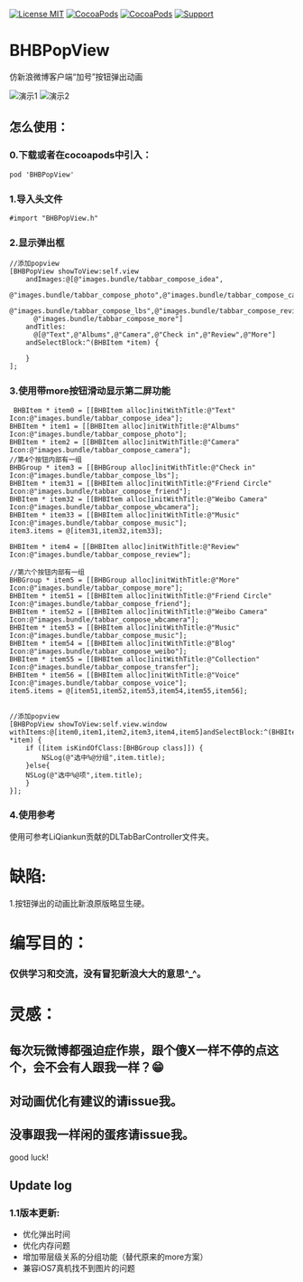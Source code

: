 [![License MIT](https://img.shields.io/badge/license-MIT-green.svg?style=flat)](https://raw.githubusercontent.com/bb-coder/BHBPopView/master/LICENSE)
[![CocoaPods](https://img.shields.io/cocoapods/v/BHBPopView.svg?style=flat)](http://cocoapods.org/?q=BHBPopView)
[![CocoaPods](https://img.shields.io/cocoapods/p/BHBPopView.svg?style=flat)](http://cocoapods.org/?q=BHBPopView)
[![Support](https://img.shields.io/badge/support-iOS%207%2B%20-blue.svg?style=flat)](https://www.apple.com/nl/ios/)

# BHBPopView
仿新浪微博客户端“加号”按钮弹出动画

![演示1](http://7xkdhe.com1.z0.glb.clouddn.com/sinaAnimation1.gif)
![演示2](http://7xkdhe.com1.z0.glb.clouddn.com/sinaAnimation2.gif)


## 怎么使用：

### 0.下载或者在cocoapods中引入：

    pod 'BHBPopView'

### 1.导入头文件

    #import "BHBPopView.h"

### 2.显示弹出框
    //添加popview
    [BHBPopView showToView:self.view 
        andImages:@[@"images.bundle/tabbar_compose_idea",
          @"images.bundle/tabbar_compose_photo",@"images.bundle/tabbar_compose_camera",
          @"images.bundle/tabbar_compose_lbs",@"images.bundle/tabbar_compose_review",
          @"images.bundle/tabbar_compose_more"] 
        andTitles:
          @[@"Text",@"Albums",@"Camera",@"Check in",@"Review",@"More"] 
        andSelectBlock:^(BHBItem *item) {
        
        }
    ];

### 3.使用带more按钮滑动显示第二屏功能
     BHBItem * item0 = [[BHBItem alloc]initWithTitle:@"Text" Icon:@"images.bundle/tabbar_compose_idea"];
    BHBItem * item1 = [[BHBItem alloc]initWithTitle:@"Albums" Icon:@"images.bundle/tabbar_compose_photo"];
    BHBItem * item2 = [[BHBItem alloc]initWithTitle:@"Camera" Icon:@"images.bundle/tabbar_compose_camera"];
    //第4个按钮内部有一组
    BHBGroup * item3 = [[BHBGroup alloc]initWithTitle:@"Check in" Icon:@"images.bundle/tabbar_compose_lbs"];
    BHBItem * item31 = [[BHBItem alloc]initWithTitle:@"Friend Circle" Icon:@"images.bundle/tabbar_compose_friend"];
    BHBItem * item32 = [[BHBItem alloc]initWithTitle:@"Weibo Camera" Icon:@"images.bundle/tabbar_compose_wbcamera"];
    BHBItem * item33 = [[BHBItem alloc]initWithTitle:@"Music" Icon:@"images.bundle/tabbar_compose_music"];
    item3.items = @[item31,item32,item33];
    
    BHBItem * item4 = [[BHBItem alloc]initWithTitle:@"Review" Icon:@"images.bundle/tabbar_compose_review"];
    
    //第六个按钮内部有一组
    BHBGroup * item5 = [[BHBGroup alloc]initWithTitle:@"More" Icon:@"images.bundle/tabbar_compose_more"];
    BHBItem * item51 = [[BHBItem alloc]initWithTitle:@"Friend Circle" Icon:@"images.bundle/tabbar_compose_friend"];
    BHBItem * item52 = [[BHBItem alloc]initWithTitle:@"Weibo Camera" Icon:@"images.bundle/tabbar_compose_wbcamera"];
    BHBItem * item53 = [[BHBItem alloc]initWithTitle:@"Music" Icon:@"images.bundle/tabbar_compose_music"];
    BHBItem * item54 = [[BHBItem alloc]initWithTitle:@"Blog" Icon:@"images.bundle/tabbar_compose_weibo"];
    BHBItem * item55 = [[BHBItem alloc]initWithTitle:@"Collection" Icon:@"images.bundle/tabbar_compose_transfer"];
    BHBItem * item56 = [[BHBItem alloc]initWithTitle:@"Voice" Icon:@"images.bundle/tabbar_compose_voice"];
    item5.items = @[item51,item52,item53,item54,item55,item56];

    
    //添加popview
    [BHBPopView showToView:self.view.window withItems:@[item0,item1,item2,item3,item4,item5]andSelectBlock:^(BHBItem *item) {
        if ([item isKindOfClass:[BHBGroup class]]) {
            NSLog(@"选中%@分组",item.title);
        }else{
        NSLog(@"选中%@项",item.title);
        }
    }];
    
 
### 4.使用参考
使用可参考LiQiankun贡献的DLTabBarController文件夹。
 
# 缺陷:
1.按钮弹出的动画比新浪原版略显生硬。

# 编写目的：
### 仅供学习和交流，没有冒犯新浪大大的意思^_^。

# 灵感：
## 每次玩微博都强迫症作祟，跟个傻X一样不停的点这个，会不会有人跟我一样？😁
## 对动画优化有建议的请issue我。
## 没事跟我一样闲的蛋疼请issue我。

good luck!

## Update log  

### 1.1版本更新:  
 - 优化弹出时间  
 - 优化内存问题  
 - 增加带层级关系的分组功能（替代原来的more方案）
 - 兼容iOS7真机找不到图片的问题
